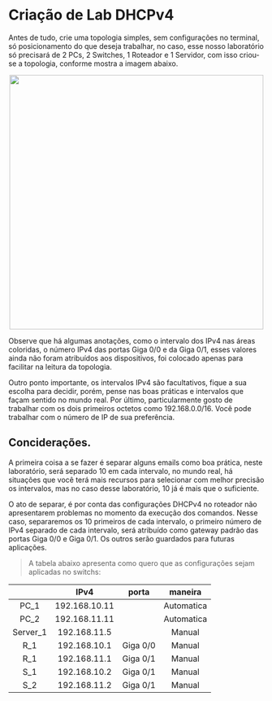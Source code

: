 <h1> Criação de Lab DHCPv4</h1>

Antes de tudo, crie uma topologia simples, sem configurações no terminal, só posicionamento do que deseja trabalhar, no caso, esse nosso laboratório só precisará de 2 PCs, 2 Switches, 1 Roteador e 1 Servidor, com isso criou-se a topologia, conforme mostra a imagem abaixo.</p>

<p align="center">
  <img width="500" src="https://github.com/mtsXD/lab_CISCO/blob/main/IMGS_PT/Topologia_sem_configura%C3%A7ao.png?raw=true">
</p>

Observe que há algumas anotações, como o intervalo dos IPv4 nas áreas coloridas, o número IPv4 das portas Giga 0/0 e da Giga 0/1, esses valores ainda não foram atribuídos aos dispositivos, foi colocado apenas para facilitar na leitura da topologia.</p>
Outro ponto importante, os intervalos IPv4 são facultativos, fique a sua escolha para decidir, porém, pense nas boas práticas e intervalos que façam sentido no mundo real. Por último, particularmente gosto de trabalhar com os dois primeiros octetos como 192.168.0.0/16. Você pode trabalhar com o número de IP de sua preferência.</p>


<h2>Conciderações.</h2>

A primeira coisa a se fazer é separar alguns emails como boa prática, neste laboratório, será separado 10 em cada intervalo, no mundo real, há situações que você terá mais recursos para selecionar com melhor precisão os intervalos, mas no caso desse laboratório, 10 já é mais que o suficiente.</p>
O ato de separar, é por conta das configurações DHCPv4 no roteador não apresentarem problemas no momento da execução dos comandos. Nesse caso, separaremos os 10 primeiros de cada intervalo, o primeiro número de IPv4 separado de cada intervalo, será atribuído como gateway padrão das portas Giga 0/0 e Giga 0/1. Os outros serão guardados para futuras aplicações.</p>

>
>A tabela abaixo apresenta como quero que as configurações sejam aplicadas no switchs:

||IPv4|porta|maneira|
|:----:|:----:|:---:|:----:|
|PC_1|192.168.10.11||Automatica|
|PC_2|192.168.11.11||Automatica|
|Server_1|192.168.11.5||Manual|
|R_1|192.168.10.1|Giga 0/0|Manual|
|R_1|192.168.11.1|Giga 0/1|Manual|
|S_1|192.168.10.2|Giga 0/1|Manual|
|S_2|192.168.11.2|Giga 0/1|Manual|
